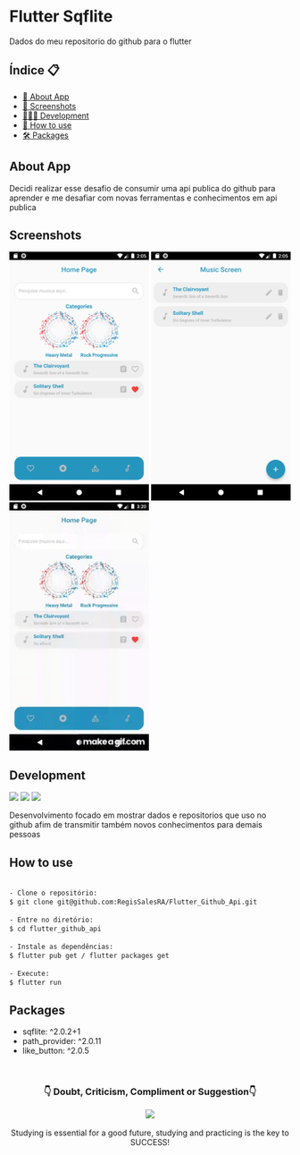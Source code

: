 # Flutter Sqflite

Dados do meu repositorio do github para o flutter

<h2>Índice 📋</h2>

   <p>

   - [📖 About App](#About-App)
   - [📱 Screenshots](#Screenshots)
   - [👨🏽‍💻 Development](#Development)
   - [📲 How to use](#How-to-use)
   - [🛠 Packages](#Packages)

   </p>

<h2>About App</h2>

<p>
Decidi realizar esse desafio de consumir uma api publica do github para aprender e me desafiar com novas ferramentas e conhecimentos em api publica
</p>

<h2>Screenshots</h2>

<img src="https://github.com/RegisSalesRA/flutter_sqflite/blob/master/assets/readme/home_screen.png" width="250"> <img src="https://github.com/RegisSalesRA/flutter_sqflite/blob/master/assets/readme/music_screen.png" width="250"> <img src="https://github.com/RegisSalesRA/flutter_sqflite/blob/master/assets/readme/gif.gif" width="250"> 

<p>
</p>

<h2>Development</h2>

<img src="https://img.shields.io/badge/Flutter Version-3.3.2-blue"> <img src="https://img.shields.io/badge/Dart Version-2.18.1-blueviolet"> <img src="https://img.shields.io/badge/JDK version-11.0.16-yellowgreen">
 
<p>
Desenvolvimento focado em mostrar dados e repositorios que uso no github afim de transmitir também novos conhecimentos para demais pessoas
</p>


<h2>How to use</h2>
<p>

```

- Clone o repositório:
$ git clone git@github.com:RegisSalesRA/Flutter_Github_Api.git

- Entre no diretório:
$ cd flutter_github_api

- Instale as dependências:
$ flutter pub get / flutter packages get

- Execute:
$ flutter run

```

</p>
 
<p>
<h2>Packages</h2>
<p>

-  sqflite: ^2.0.2+1
-  path_provider: ^2.0.11
-  like_button: ^2.0.5

</br>

<p align="center">
<h3 align="center">👇 Doubt, Criticism, Compliment or Suggestion👇</h3> 
  </p>
  <p align="center">
  <a href="https://www.linkedin.com/in/regisrommel/" target="_blank"><img src="https://img.shields.io/badge/-LinkedIn-%230077B5?style=for-the-badge&logo=linkedin&logoColor=white" target="_blank">
  </a> 
</p>
<p align="center">
 Studying is essential for a good future, studying and practicing is the key to SUCCESS!
</p>

